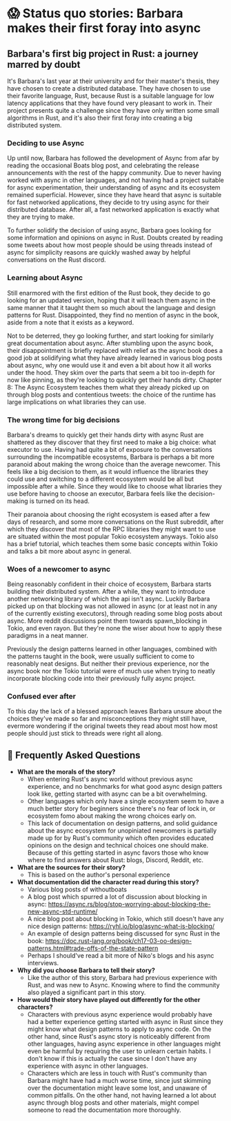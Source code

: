 # 😱 Status quo stories: Barbara makes their first foray into async

## Barbara's first big project in Rust: a journey marred by doubt

It's Barbara's last year at their university and for their master's thesis, they have chosen to create a distributed database.
They have chosen to use their favorite language, Rust, because Rust is a suitable language for low latency applications that they have found very pleasant to work in.
Their project presents quite a challenge since they have only written some small algorithms in Rust, and it's also their first foray into creating a big distributed system.

### Deciding to use Async
Up until now, Barbara has followed the development of Async from afar by reading the occasional Boats blog post, and celebrating the release announcements with the rest of the happy community.
Due to never having worked with async in other languages, and not having had a project suitable for async experimentation, their understanding of async and its ecosystem remained superficial.
However, since they have heard that async is suitable for fast networked applications, they decide to try using async for their distributed database.
After all, a fast networked application is exactly what they are trying to make.

To further solidify the decision of using async, Barbara goes looking for some information and opinions on async in Rust. Doubts created by reading some tweets about how most people should be using threads instead of async for simplicity reasons are quickly washed away by helpful conversations on the Rust discord.

### Learning about Async
Still enarmored with the first edition of the Rust book, they decide to go looking for an updated version, hoping that it will teach them async in the same manner that it taught them so much about the language and design patterns for Rust. Disappointed, they find no mention of async in the book, aside from a note that it exists as a keyword.

Not to be deterred, they go looking further, and start looking for similarly great documentation about async.
After stumbling upon the async book, their disappointment is briefly replaced with relief as the async book does a good job at solidifying what they have already learned in various blog posts about async, why one would use it and even a bit about how it all works under the hood.
They skim over the parts that seem a bit too in-depth for now like pinning, as they're looking to quickly get their hands dirty.
Chapter 8: The Async Ecosystem teaches them what they already picked up on through blog posts and contentious tweets: the choice of the runtime has large implications on what libraries they can use.

### The wrong time for big decisions
Barbara's dreams to quickly get their hands dirty with async Rust are shattered as they discover that they first need to make a big choice: what executor to use. Having had quite a bit of exposure to the conversations surrounding the incompatible ecosystems, Barbara is perhaps a bit more paranoid about making the wrong choice than the average newcomer.
This feels like a big decision to them, as it would influence the libraries they could use and switching to a different ecosystem would be all but impossible after a while. Since they would like to choose what libraries they use before having to choose an executor, Barbara feels like the decision-making is turned on its head. 

Their paranoia about choosing the right ecosystem is eased after a few days of research, and some more conversations on the Rust subreddit, after which they discover that most of the RPC libraries they might want to use are situated within the most popular Tokio ecosystem anyways. Tokio also has a brief tutorial, which teaches them some basic concepts within Tokio and talks a bit more about async in general.

### Woes of a newcomer to async
Being reasonably confident in their choice of ecosystem, Barbara starts building their distributed system.
After a while, they want to introduce another networking library of which the api isn't async. Luckily Barbara picked up on that blocking was not allowed in async (or at least not in any of the currently existing executors), through reading some blog posts about async. More reddit discussions point them towards spawn\_blocking in Tokio, and even rayon. But they're none the wiser about how to apply these paradigms in a neat manner.

Previously the design patterns learned in other languages, combined with the patterns taught in the book, were usually sufficient to come to reasonably neat designs.
But neither their previous experience, nor the async book nor the Tokio tutorial were of much use when trying to neatly incorporate blocking code into their previously fully async project.

### Confused ever after
To this day the lack of a blessed approach leaves Barbara unsure about the choices they've made so far and misconceptions they might still have, evermore wondering if the original tweets they read about most how most people should just stick to threads were right all along.

## 🤔 Frequently Asked Questions

* **What are the morals of the story?**
    * When entering Rust's async world without previous async experience, and no benchmarks for what good async design patters look like, getting started with async can be a bit overwhelming.
    * Other languages which only have a single ecosystem seem to have a much better story for beginners since there's no fear of lock in, or ecosystem fomo about making the wrong choices early on.
    * This lack of documentation on design patterns, and solid guidance about the async ecosystem for unopiniated newcomers is partially made up for by Rust's community which often provides educated opinions on the design and technical choices one should make. Because of this getting started in async favors those who know where to find answers about Rust: blogs, Discord, Reddit, etc.
* **What are the sources for their story?**
    * This is based on the author's personal experience
* **What documentation did the character read during this story?**
    * Various blog posts of withoutboats
    * A blog post which spurred a lot of discussion about blocking in async: https://async.rs/blog/stop-worrying-about-blocking-the-new-async-std-runtime/
    * A nice blog post about blocking in Tokio, which still doesn't have any nice design patterns: https://ryhl.io/blog/async-what-is-blocking/
    * An example of design patterns being discussed for sync Rust in the book: https://doc.rust-lang.org/book/ch17-03-oo-design-patterns.html#trade-offs-of-the-state-pattern
    * Perhaps I should've read a bit more of Niko's blogs and his async interviews.
* **Why did you choose Barbara to tell their story?**
    * Like the author of this story, Barbara had previous experience with Rust, and was new to Async. Knowing where to find the community also played a significant part in this story.
* **How would their story have played out differently for the other characters?**
    * Characters with previous async experience would probably have had a better experience getting started with async in Rust since they might know what design patterns to apply to async code.
    On the other hand, since Rust's async story is noticeably different from other languages, having async experience in other languages might even be harmful by requiring the user to unlearn certain habits. I don't know if this is actually the case since I don't have any experience with async in other languages.
    * Characters which are less in touch with Rust's community than Barbara might have had a much worse time, since just skimming over the documentation might leave some lost, and unaware of common pitfalls. On the other hand, not having learned a lot about async through blog posts and other materials, might compel someone to read the documentation more thoroughly.

[character]: ../characters.md
[status quo stories]: ./status_quo.md
[Alan]: ../characters/alan.md
[Grace]: ../characters/grace.md
[Niklaus]: ../characters/niklaus.md
[Barbara]: ../characters/barbara.md
[htvsq]: ../how_to_vision/status_quo.md
[cannot be wrong]: ../how_to_vision/comment.md#comment-to-understand-or-improve-not-to-negate-or-dissuade
